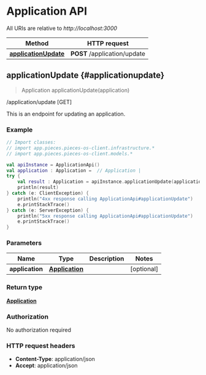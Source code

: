 # Application API

All URIs are relative to *http://localhost:3000*

Method | HTTP request
------------- | -------------
[**applicationUpdate**](#applicationupdate) | **POST** /application/update


<a id="applicationUpdate"></a>
## **applicationUpdate** {#applicationupdate}
> Application applicationUpdate(application)

/application/update [GET]

This is an endpoint for updating an application.

### Example
```kotlin
// Import classes:
// import app.pieces.pieces-os-client.infrastructure.*
// import app.pieces.pieces-os-client.models.*

val apiInstance = ApplicationApi()
val application : Application =  // Application | 
try {
    val result : Application = apiInstance.applicationUpdate(application)
    println(result)
} catch (e: ClientException) {
    println("4xx response calling ApplicationApi#applicationUpdate")
    e.printStackTrace()
} catch (e: ServerException) {
    println("5xx response calling ApplicationApi#applicationUpdate")
    e.printStackTrace()
}
```

### Parameters

Name | Type | Description  | Notes
------------- | ------------- | ------------- | -------------
 **application** | [**Application**](../models/Application)|  | [optional] 

### Return type

[**Application**](../models/Application)

### Authorization

No authorization required

### HTTP request headers

 - **Content-Type**: application/json
 - **Accept**: application/json

